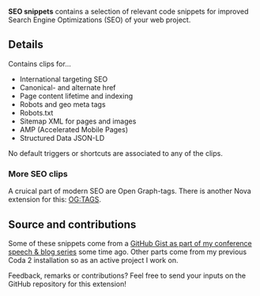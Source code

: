 **SEO snippets** contains a selection of relevant code snippets for improved Search Engine Optimizations (SEO) of your web project.

## Details
Contains clips for...

- International targeting SEO
- Canonical- and alternate href
- Page content lifetime and indexing
- Robots and geo meta tags
- Robots.txt
- Sitemap XML for pages and images
- AMP (Accelerated Mobile Pages)
- Structured Data JSON-LD

No default triggers or shortcuts are associated to any of the clips.

### More SEO clips
A cruical part of modern SEO are Open Graph-tags. There is another Nova extension for this: [OG:TAGS](https://extensions.panic.com/extensions/lucasz/lucasz.OGTAGS/).

## Source and contributions
Some of these snippets come from a [GitHub Gist as part of my conference speech & blog series]((https://gist.github.com/oliveratgithub/81d0bfea53f79047ccce86e3b22da52b)) some time ago. Other parts come from my previous Coda 2 installation so as an active project I work on.

Feedback, remarks or contributions? Feel free to send your inputs on the GitHub repository for this extension!
